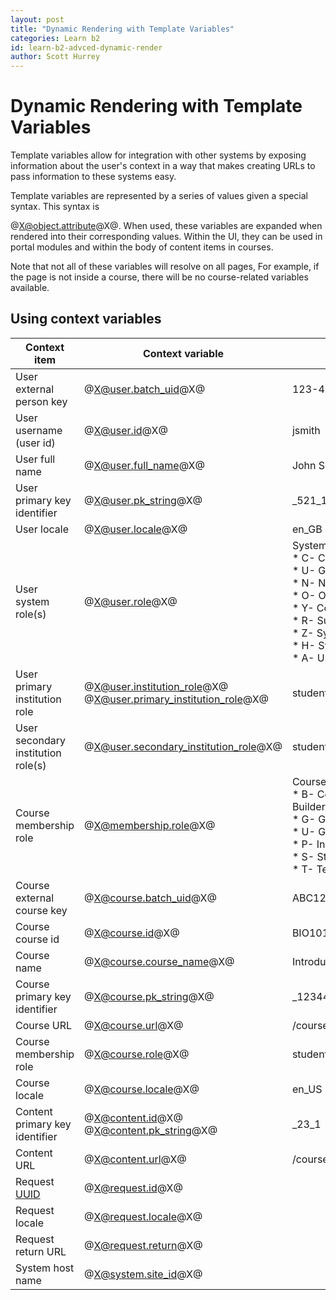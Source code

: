 ```yaml
---
layout: post
title: "Dynamic Rendering with Template Variables" 
categories: Learn b2
id: learn-b2-advced-dynamic-render
author: Scott Hurrey
---
```


# Dynamic Rendering with Template Variables

Template variables allow for integration with other systems by exposing
information about the user's context in a way that makes creating URLs to pass
information to these systems easy.

Template variables are represented by a series of values given a special
syntax. This syntax is

@X@object.attribute@X@. When used, these variables are expanded when rendered
into their corresponding values. Within the UI, they can be used in portal
modules and within the body of content items in courses.

Note that not all of these variables will resolve on all pages, For example,
if the page is not inside a course, there will be no course-related variables
available.

## Using context variables

Context item | Context variable | Example output
---|---|---
User external person key | @X@user.batch_uid@X@ | 123-45-6789
User username (user id) | @X@user.id@X@ | jsmith
User full name | @X@user.full_name@X@ | John Smith
User primary key identifier | @X@user.pk_string@X@ | _521_1
User locale | @X@user.locale@X@ | en_GB
User system role(s) | @X@user.role@X@ | System Roles:<br />* C- Course Administrator<br />* U- Guest<br />* N- None<br />* O- Observer<br />* Y- Community Administrator<br />* R- Support<br />* Z- System Admin<br />* H- System Support<br />* A- User Administrator
User primary institution role | @X@user.institution_role@X@<br />@X@user.primary_institution_role@X@ | student
User secondary institution role(s) | @X@user.secondary_institution_role@X@ | student,faculty
Course membership role | @X@membership.role@X@ | Course/Organization Roles:<br />* B- Course Builder/Organization Builder<br />* G- Grader/Grader<br />* U- Guest/Guest<br />* P- Instructor/Leader<br />* S- Student/Participant<br />* T- Teacher's Assistant/Assistant
Course external course key | @X@course.batch_uid@X@ | ABC123ABC
Course course id | @X@course.id@X@ | BIO101
Course name | @X@course.course_name@X@ | Introduction to Concepts in Biology
Course primary key identifier | @X@course.pk_string@X@ | _12344_1
Course URL | @X@course.url@X@ | /courses/1/BIO101/
Course membership role | @X@course.role@X@ | student
Course locale | @X@course.locale@X@ | en_US
Content primary key identifier | @X@content.id@X@<br />@X@content.pk_string@X@ | _23_1
Content URL | @X@content.url@X@ | /courses/1/BOB101/content/_221_1
Request [UUID](https://www.opengroup.org/onlinepubs/009629399/apdxa.htm) | @X@request.id@X@ | 
Request locale | @X@request.locale@X@ | 
Request return URL | @X@request.return@X@ | 
System host name | @X@system.site_id@X@ | 